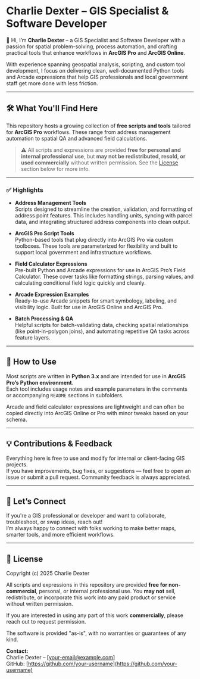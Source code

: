 # Charlie Dexter – GIS Specialist & Software Developer

👋 Hi, I’m **Charlie Dexter** – a GIS Specialist and Software Developer with a passion for spatial problem-solving, process automation, and crafting practical tools that enhance workflows in **ArcGIS Pro** and **ArcGIS Online**.

With experience spanning geospatial analysis, scripting, and custom tool development, I focus on delivering clean, well-documented Python tools and Arcade expressions that help GIS professionals and local government staff get more done with less friction.

---

## 🛠️ What You'll Find Here

This repository hosts a growing collection of **free scripts and tools** tailored for **ArcGIS Pro** workflows. These range from address management automation to spatial QA and advanced field calculations.

> ⚠️ All scripts and expressions are provided **free for personal and internal professional use**, but **may not be redistributed, resold, or used commercially** without written permission. See the [License](#-license) section below for more info.

---

### ✅ Highlights

- **Address Management Tools**  
  Scripts designed to streamline the creation, validation, and formatting of address point features. This includes handling units, syncing with parcel data, and integrating structured address components into clean output.

- **ArcGIS Pro Script Tools**  
  Python-based tools that plug directly into ArcGIS Pro via custom toolboxes. These tools are parameterized for flexibility and built to support local government and infrastructure workflows.

- **Field Calculator Expressions**  
  Pre-built Python and Arcade expressions for use in ArcGIS Pro’s Field Calculator. These cover tasks like formatting strings, parsing values, and calculating conditional field logic quickly and cleanly.

- **Arcade Expression Examples**  
  Ready-to-use Arcade snippets for smart symbology, labeling, and visibility logic. Built for use in ArcGIS Online and ArcGIS Pro.

- **Batch Processing & QA**  
  Helpful scripts for batch-validating data, checking spatial relationships (like point-in-polygon joins), and automating repetitive QA tasks across feature layers.

---

## 📂 How to Use

Most scripts are written in **Python 3.x** and are intended for use in **ArcGIS Pro’s Python environment**.  
Each tool includes usage notes and example parameters in the comments or accompanying `README` sections in subfolders.

Arcade and field calculator expressions are lightweight and can often be copied directly into ArcGIS Online or Pro with minor tweaks based on your schema.

---

## 💡 Contributions & Feedback

Everything here is free to use and modify for internal or client-facing GIS projects.  
If you have improvements, bug fixes, or suggestions — feel free to open an issue or submit a pull request. Community feedback is always appreciated.

---

## 🔗 Let’s Connect

If you're a GIS professional or developer and want to collaborate, troubleshoot, or swap ideas, reach out!  
I’m always happy to connect with folks working to make better maps, smarter tools, and more efficient workflows.

---

## 📄 License

Copyright (c) 2025 Charlie Dexter

All scripts and expressions in this repository are provided **free for non-commercial**, personal, or internal professional use. You **may not** sell, redistribute, or incorporate this work into any paid product or service without written permission.

If you are interested in using any part of this work **commercially**, please reach out to request permission.

The software is provided "as-is", with no warranties or guarantees of any kind.

**Contact:**  
Charlie Dexter – [your-email@example.com]  
GitHub: [https://github.com/your-username](https://github.com/your-username)
